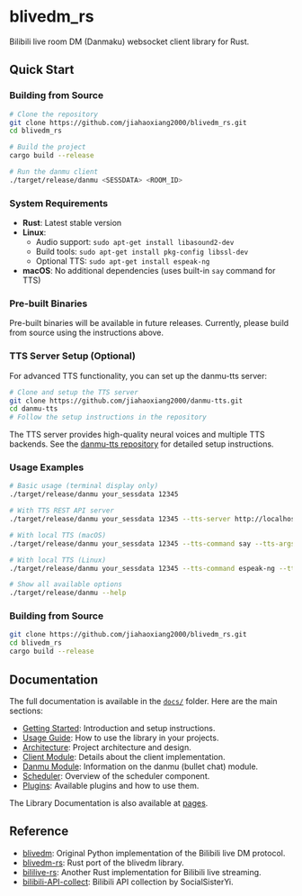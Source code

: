 # blivedm_rs

Bilibili live room DM (Danmaku) websocket client library for Rust.

## Quick Start

### Building from Source

```bash
# Clone the repository
git clone https://github.com/jiahaoxiang2000/blivedm_rs.git
cd blivedm_rs

# Build the project
cargo build --release

# Run the danmu client
./target/release/danmu <SESSDATA> <ROOM_ID>
```

### System Requirements

- **Rust**: Latest stable version
- **Linux**: 
  - Audio support: `sudo apt-get install libasound2-dev`
  - Build tools: `sudo apt-get install pkg-config libssl-dev`
  - Optional TTS: `sudo apt-get install espeak-ng`
- **macOS**: No additional dependencies (uses built-in `say` command for TTS)

### Pre-built Binaries

Pre-built binaries will be available in future releases. Currently, please build from source using the instructions above.

### TTS Server Setup (Optional)

For advanced TTS functionality, you can set up the danmu-tts server:

```bash
# Clone and setup the TTS server
git clone https://github.com/jiahaoxiang2000/danmu-tts.git
cd danmu-tts
# Follow the setup instructions in the repository
```

The TTS server provides high-quality neural voices and multiple TTS backends. See the [danmu-tts repository](https://github.com/jiahaoxiang2000/danmu-tts) for detailed setup instructions.

### Usage Examples

```bash
# Basic usage (terminal display only)
./target/release/danmu your_sessdata 12345

# With TTS REST API server
./target/release/danmu your_sessdata 12345 --tts-server http://localhost:8000 --tts-volume 0.7

# With local TTS (macOS)
./target/release/danmu your_sessdata 12345 --tts-command say --tts-args "-v,Mei-Jia"

# With local TTS (Linux)
./target/release/danmu your_sessdata 12345 --tts-command espeak-ng --tts-args "-v,cmn"

# Show all available options
./target/release/danmu --help
```

### Building from Source

```bash
git clone https://github.com/jiahaoxiang2000/blivedm_rs.git
cd blivedm_rs
cargo build --release
```

## Documentation

The full documentation is available in the [`docs/`](docs/) folder. Here are the main sections:

- [Getting Started](docs/README.md): Introduction and setup instructions.
- [Usage Guide](docs/usage.md): How to use the library in your projects.
- [Architecture](docs/architecture.md): Project architecture and design.
- [Client Module](docs/client.md): Details about the client implementation.
- [Danmu Module](docs/danmu.md): Information on the danmu (bullet chat) module.
- [Scheduler](docs/scheduler.md): Overview of the scheduler component.
- [Plugins](docs/plugins.md): Available plugins and how to use them.

The Library Documentation is also available at [pages](https://jiahaoxiang2000.github.io/blivedm_rs/).

## Reference

- [blivedm](https://github.com/xfgryujk/blivedm): Original Python implementation of the Bilibili live DM protocol.
- [blivedm-rs](https://github.com/yanglul/blivedm_rs): Rust port of the blivedm library.
- [bililive-rs](https://github.com/LightQuantumArchive/bililive-rs): Another Rust implementation for Bilibili live streaming.
- [bilibili-API-collect](https://github.com/SocialSisterYi/bilibili-API-collect): Bilibili API collection by SocialSisterYi.